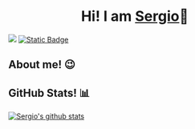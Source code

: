 <h1 align="center">Hi! I am <a href="https://sergiowani.github.io/">Sergio</a>👋</h1>
<img src="https://sergiowani.github.io/public/images/banner.png" />
<a href="https://www.linkedin.com/in/sergiowani/"><img alt="Static Badge" src="https://img.shields.io/badge/LinkedIn-%2357AB32?style=flat&logo=linkedin"></a>

## About me! 😉

## GitHub Stats! 📊
[![Sergio's github stats](https://github-readme-stats.vercel.app/api?username=sergiowani&show_icons=true&theme=merko)](https://github.com/sergiowani/github-readme-stats)







<!--
**sergiowani/sergiowani** is a ✨ _special_ ✨ repository because its `README.md` (this file) appears on your GitHub profile.

Here are some ideas to get you started:

- 🔭 I’m currently working on ...
- 🌱 I’m currently learning ...
- 👯 I’m looking to collaborate on ...
- 🤔 I’m looking for help with ...
- 💬 Ask me about ...
- 📫 How to reach me: ...
- 😄 Pronouns: ...
- ⚡ Fun fact: ...
-->
